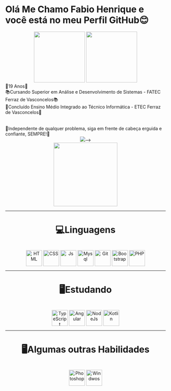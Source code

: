 <h1>Olá Me Chamo Fabio Henrique e você está no meu Perfil GitHub😊</h1>
<div align="center">
  <a href="https://github.com/Fabinho0102"></a>
  <img height="160em" src="https://github-readme-stats.vercel.app/api?username=Fabinho0102&show_icons=true&theme=tokyonight&include_all_commits=true&count_private=true">
  <img height="160em" src="https://github-readme-stats.vercel.app/api/top-langs/?username=Fabinho0102&layout=compact&langs_count=7&theme=tokyonight">
</div>
  👨19 Anos👨<br>
  📚Cursando Superior em Análise e Desenvolvimento de Sistemas - FATEC Ferraz de Vasconcelos📚<br>
  📒Concluído Ensino Médio Integrado ao Técnico Informática - ETEC Ferraz de Vasconcelos📒<br>
  <br>
  <br>
  👊Independente de qualquer problema, siga em frente de cabeça erguida e confiante, SEMPRE!👊
  <div align="center">
  <a href= "https://www.linkedin.com/in/fabio-henrique-silva-falconeri-reis-072a90229" target="_blank">
  <img src="https://img.shields.io/badge/-LinkedIn-%230077B5?style=for-the-badge&logo=linkedin&logoColor=white" target="_blank"></a>-->
  </div>
  <div align="center">
  <img  border-radius = "30" src="https://media.giphy.com/media/5AGjSNAAbQAkor4AJF/giphy.gif" width="200" height="200" />
  </div>
  <hr>
  <div>
  <h1 align = "center">💻Linguagens</h1>
  <div align="center" style="display: inline_block"><br>
  <img align="center" alt="HTML" height="50" width="50" src="https://cdn.jsdelivr.net/gh/devicons/devicon/icons/css3/css3-plain-wordmark.svg">
  <img align="center" alt="CSS" height="50" width="50" src="https://cdn.jsdelivr.net/gh/devicons/devicon/icons/html5/html5-plain-wordmark.svg">
  <img align="center" alt="Js" height="50" width="50" src="https://cdn.jsdelivr.net/gh/devicons/devicon/icons/javascript/javascript-plain.svg">
  <img align="center" alt="Mysql" height="50" width="50" src="https://cdn.jsdelivr.net/gh/devicons/devicon/icons/mysql/mysql-plain-wordmark.svg">
  <img align="center" alt="Git" height="50" width="50"  src="https://cdn.jsdelivr.net/gh/devicons/devicon/icons/git/git-plain.svg">
  <img align="center" alt="Bootstrap" height="50" width="50"  src="https://cdn.jsdelivr.net/gh/devicons/devicon/icons/bootstrap/bootstrap-plain-wordmark.svg">
  <img align="center" alt="PHP" height="50" width="50"  src="https://cdn.jsdelivr.net/gh/devicons/devicon/icons/php/php-plain.svg">
  </div>
<hr>
<div>
<h1 align = "center">🖥️Estudando</h1>
  <div align="center" style="display: inline_block"><br>
  <img align="center" alt="TypeScript" height="50" width="50" src="https://cdn.jsdelivr.net/gh/devicons/devicon/icons/typescript/typescript-plain.svg">
  <img align="center" alt="Angular" height="50" width="50" src="https://cdn.jsdelivr.net/gh/devicons/devicon/icons/angularjs/angularjs-plain.svg">
  <img align="center" alt="NodeJs" height="50" width="50" src="https://cdn.jsdelivr.net/gh/devicons/devicon/icons/nodejs/nodejs-plain.svg">
  <img align="center" alt="Kotlin" height="50" width="50" src="https://cdn.jsdelivr.net/gh/devicons/devicon/icons/kotlin/kotlin-plain.svg" >
</div>
  <hr>
  <div>
<h1 align = "center">🖥️Algumas outras Habilidades</h1>
  <div align="center" style="display: inline_block"><br>
  <img align="center" alt="Photoshop" height="50" width="50" src="https://cdn.jsdelivr.net/gh/devicons/devicon/icons/photoshop/photoshop-plain.svg">
  <img align="center" alt="Windwos" height="50" width="50" src="https://cdn.jsdelivr.net/gh/devicons/devicon/icons/windows8/windows8-original.svg">
</div>
    
